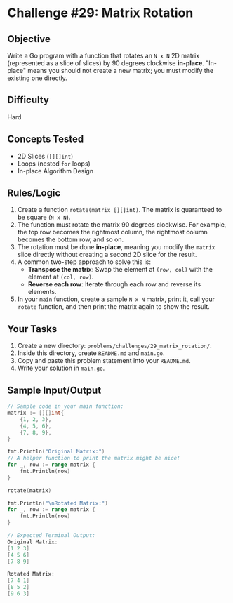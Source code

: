 # Challenge #29: Matrix Rotation

## Objective
Write a Go program with a function that rotates an `N x N` 2D matrix (represented as a slice of slices) by 90 degrees clockwise **in-place**. "In-place" means you should not create a new matrix; you must modify the existing one directly.

## Difficulty
Hard

## Concepts Tested
* 2D Slices (`[][]int`)
* Loops (nested `for` loops)
* In-place Algorithm Design

## Rules/Logic
1.  Create a function `rotate(matrix [][]int)`. The matrix is guaranteed to be square (`N x N`).
2.  The function must rotate the matrix 90 degrees clockwise. For example, the top row becomes the rightmost column, the rightmost column becomes the bottom row, and so on.
3.  The rotation must be done **in-place**, meaning you modify the `matrix` slice directly without creating a second 2D slice for the result.
4.  A common two-step approach to solve this is:
    * **Transpose the matrix**: Swap the element at `(row, col)` with the element at `(col, row)`.
    * **Reverse each row**: Iterate through each row and reverse its elements.
5.  In your `main` function, create a sample `N x N` matrix, print it, call your `rotate` function, and then print the matrix again to show the result.

## Your Tasks
1.  Create a new directory: `problems/challenges/29_matrix_rotation/`.
2.  Inside this directory, create `README.md` and `main.go`.
3.  Copy and paste this problem statement into your `README.md`.
4.  Write your solution in `main.go`.

## Sample Input/Output

```go
// Sample code in your main function:
matrix := [][]int{
    {1, 2, 3},
    {4, 5, 6},
    {7, 8, 9},
}

fmt.Println("Original Matrix:")
// A helper function to print the matrix might be nice!
for _, row := range matrix {
    fmt.Println(row)
}

rotate(matrix)

fmt.Println("\nRotated Matrix:")
for _, row := range matrix {
    fmt.Println(row)
}

// Expected Terminal Output:
Original Matrix:
[1 2 3]
[4 5 6]
[7 8 9]

Rotated Matrix:
[7 4 1]
[8 5 2]
[9 6 3]